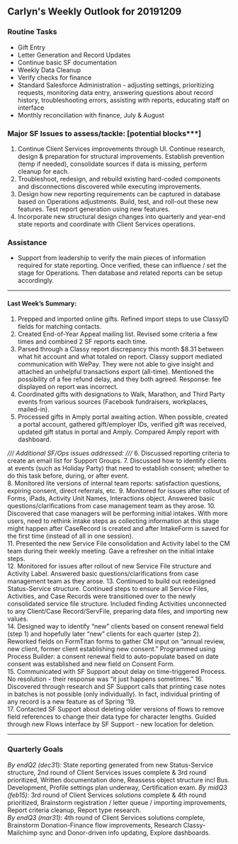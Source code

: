 ## Carlyn's Weekly Outlook for 20191209
### Routine Tasks
* Gift Entry
* Letter Generation and Record Updates
* Continue basic SF documentation
* Weekly Data Cleanup
* Verify checks for finance
* Standard Salesforce Administration - adjusting settings, prioritizing requests, monitoring data entry, answering questions about record history, troubleshooting errors, assisting with reports, educating staff on interface
* Monthly reconciliation with finance, July & August

### Major SF Issues to assess/tackle: [potential blocks***]
1. Continue Client Services improvements through UI.  Continue research, design & preparation for structural improvements.  Establish prevention (temp if needed), consolidate sources if data is missing, perform cleanup for each.
2. Troubleshoot, redesign, and rebuild existing hard-coded components and disconnections discovered while executing improvements.
3. Design how new reporting requirements can be captured in database based on Operations adjustments.  Build, test, and roll-out these new features.  Test report generation using new features.
4. Incorporate new structural design changes into quarterly and year-end state reports and coordinate with Client Services operations.

### Assistance
* Support from leadership to verify the main pieces of information required for state reporting.  Once verified, these can influence / set the stage for Operations.  Then database and related reports can be setup accordingly.

- - - -
#### Last Week’s Summary:
1. Prepped and imported online gifts.  Refined import steps to use ClassyID fields for matching contacts.  
2. Created End-of-Year Appeal mailing list.  Revised some criteria a few times and combined 2 SF reports each time.  
3. Parsed through a Classy report discrepancy this month $8.31 between what hit account and what totaled on report.  Classy support mediated communication with WePay.  They were not able to give insight and attached an unhelpful transactions export (all-time).   Mentioned the possibility of a fee refund delay, and they both agreed.  Response: fee displayed on report was incorrect.  
4. Coordinated gifts with designations to Walk, Marathon, and Third Party events from various sources (Facebook fundraisers, workplaces, mailed-in). 
5. Processed gifts in Amply portal awaiting action.  When possible, created a portal account, gathered gift/employer IDs, verified gift was received, updated gift status in portal and Amply.  Compared Amply report with dashboard.

*/// Additional SF/Ops issues addressed: ///*
6. Discussed reporting criteria to create an email list for Support Groups. 
7. Discussed how to identify clients at events (such as Holiday Party) that need to establish consent; whether to do this task before, during, or after event.  
8. Monitored lite versions of internal team reports: satisfaction questions, expiring consent, direct referrals, etc.
9. Monitored for issues after rollout of Forms, iPads, Activity Unit Names, Interactions object.  Answered basic questions/clarifications from case management team as they arose.
10. Discovered that case managers will be performing initial intakes.  With more users, need to rethink intake steps as collecting information at this stage might happen after CaseRecord is created and after IntakeForm is saved for the first time (instead of all in one session).  
11. Presented the new Service File consolidation and Activity label to the CM team during their weekly meeting.  Gave a refresher on the initial intake steps.  
12. Monitored for issues after rollout of new Service File structure and Activity Label.  Answered basic questions/clarifications from case management team as they arose.
13. Continued to build out redesigned Status-Service structure.  Continued steps to ensure all Service Files, Activities, and Case Records were transitioned over to the newly consolidated service file structure.  Included finding Activities unconnected to any Client/Case Record/ServFile, preparing data files, and importing new values.  
14. Designed way to identify “new” clients based on consent renewal field (step 1) and hopefully later “new” clients for each quarter (step 2).  Reworked fields on FormTitan forms to gather CM input on “annual review, new client, former client establishing new consent.”  Programmed using Process Builder: a consent renewal field to auto-populate based on date consent was established and new field on Consent Form.  
15. Communicated with SF Support about delay on time-triggered Process.  No resolution - their response was “it just happens sometimes.”
16. Discovered through research and SF Support calls that printing case notes in batches is not possible (only individually).  In fact, individual printing of any record is a new feature as of Spring ’19.  
17. Contacted SF Support about deleting older versions of flows to remove field references to change their data type for character lengths.  Guided through new Flows interface by SF Support - new location for deletion.  

- - - -
### Quarterly Goals
*By endQ2 (dec31):* State reporting generated from new Status-Service structure, 2nd round of Client Services issues complete & 3rd round prioritized, Written documentation done, Reassess object structure incl Bus. Development, Profile settings plan underway, Certification exam.
*By midQ3 (feb15):* 3rd round of Client Services solutions complete & 4th round prioritized, Brainstorm registration / letter queue / importing improvements, Report criteria cleanup, Report type research.  
*By endQ3 (mar31):* 4th round of Client Services solutions complete, Brainstorm Donation-Finance flow improvements, Research Classy-Mailchimp sync and Donor-driven info updating, Explore dashboards. 